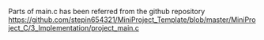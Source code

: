 Parts of main.c has been referred from the github repository https://github.com/stepin654321/MiniProject_Template/blob/master/MiniProject_C/3_Implementation/project_main.c
